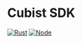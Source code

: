 #  Cubist SDK

[![Rust](https://github.com/cubist-alpha/cubist/actions/workflows/rust.yml/badge.svg)](https://github.com/cubist-alpha/cubist-sdk/actions/workflows/rust.yml)
[![Node](https://github.com/cubist-alpha/cubist/actions/workflows/node-sdk.yml/badge.svg)](https://github.com/cubist-alpha/cubist/actions/workflows/node-sdk.yml)

